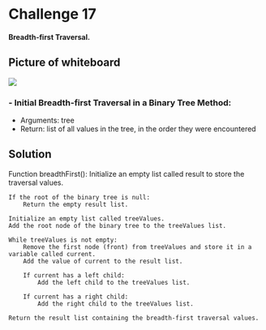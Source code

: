 # Challenge 17
#### Breadth-first Traversal.
## Picture of whiteboard
<img src="C:\Users\C-ROAD\IdeaProjects\data-structures-and-algorithms\codeChallenges05\app\src\assets\cc17.jpg "/>

### - Initial Breadth-first Traversal in a Binary Tree Method:
- Arguments: tree
- Return: list of all values in the tree, in the order they were encountered
## Solution
Function breadthFirst():
Initialize an empty list called result to store the traversal values.

    If the root of the binary tree is null:
        Return the empty result list.
    
    Initialize an empty list called treeValues.
    Add the root node of the binary tree to the treeValues list.
    
    While treeValues is not empty:
        Remove the first node (front) from treeValues and store it in a variable called current.
        Add the value of current to the result list.
        
        If current has a left child:
            Add the left child to the treeValues list.
        
        If current has a right child:
            Add the right child to the treeValues list.
    
    Return the result list containing the breadth-first traversal values.